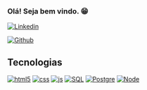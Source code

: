 ### Olá! Seja bem vindo. 😁

[![Linkedin](https://img.shields.io/badge/LinkedIn-0077B5?style=for-the-badge&logo=linkedin&logoColor=white)](https://www.linkedin.com/in/lucas-ximenes-338430237/)

[![Github](https://img.shields.io/badge/GitHub-100000?style=for-the-badge&logo=github&logoColor=white)](<(https://www.linkedin.com/in/lucas-ximenes-338430237/)>)

## Tecnologias

[![html5](https://img.shields.io/badge/HTML5-E34F26?style=for-the-badge&logo=html5&logoColor=white)](<(https://www.linkedin.com/in/lucas-ximenes-338430237/)>)
[![css](https://img.shields.io/badge/CSS3-1572B6?style=for-the-badge&logo=css3&logoColor=white)](<(https://www.linkedin.com/in/lucas-ximenes-338430237/)>)
[![js](https://img.shields.io/badge/JavaScript-F7DF1E?style=for-the-badge&logo=javascript&logoColor=black)](<(https://www.linkedin.com/in/lucas-ximenes-338430237/)>)
[![SQL](https://img.shields.io/badge/Microsoft_SQL_Server-CC2927?style=for-the-badge&logo=microsoft-sql-server&logoColor=white)](<(https://www.linkedin.com/in/lucas-ximenes-338430237/)>)
[![Postgre](https://img.shields.io/badge/PostgreSQL-316192?style=for-the-badge&logo=postgresql&logoColor=white)](<(https://www.linkedin.com/in/lucas-ximenes-338430237/)>)
[![Node](https://img.shields.io/badge/Node.js-43853D?style=for-the-badge&logo=node.js&logoColor=white)](<(https://www.linkedin.com/in/lucas-ximenes-338430237/)>)

